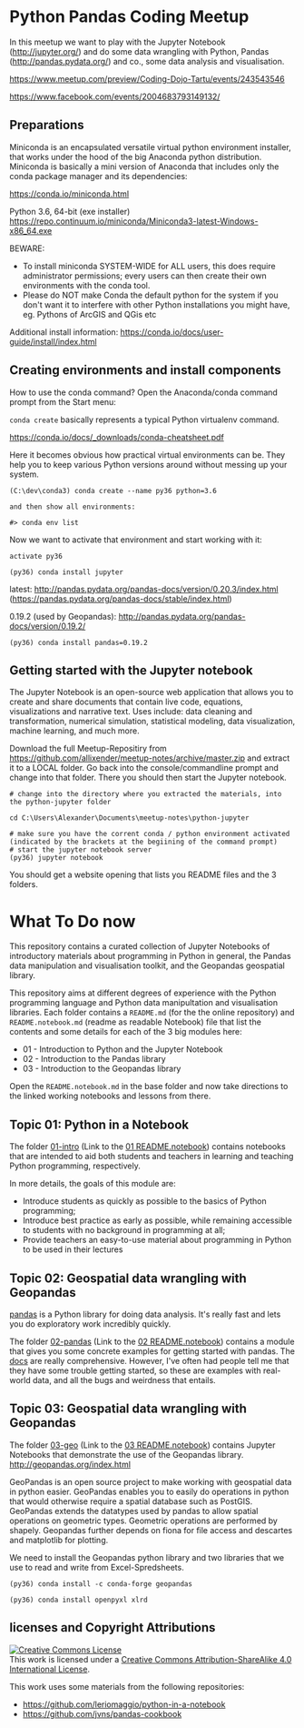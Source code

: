 # Python Pandas Coding Meetup

In this meetup we want to play with the 
Jupyter Notebook (http://jupyter.org/) and do some data 
wrangling with Python, Pandas (http://pandas.pydata.org/) and co.,
some data analysis and visualisation.

https://www.meetup.com/preview/Coding-Dojo-Tartu/events/243543546

https://www.facebook.com/events/2004683793149132/

## Preparations

Miniconda is an encapsulated versatile virtual python environment installer, 
that works under the hood of the big Anaconda python distribution.
Miniconda is basically a mini version of Anaconda that includes only the conda package manager and its dependencies:

https://conda.io/miniconda.html

Python 3.6, 64-bit (exe installer)
https://repo.continuum.io/miniconda/Miniconda3-latest-Windows-x86_64.exe

BEWARE:

- To install miniconda SYSTEM-WIDE for ALL users, this does require administrator permissions; 
  every users can then create their own environments with the conda tool.
- Please do NOT make Conda the default python for the system if you don't want it to interfere with other Python installations you might have,
  eg. Pythons of ArcGIS and QGis etc

Additional install information:
https://conda.io/docs/user-guide/install/index.html

## Creating environments and install components

How to use the conda command? Open the Anaconda/conda command prompt from the Start menu:

`conda create` basically represents a typical Python virtualenv command.

https://conda.io/docs/_downloads/conda-cheatsheet.pdf

Here it becomes obvious how practical virtual environments can be. They help you to keep various Python versions around without messing up your system.
 
```shell
(C:\dev\conda3) conda create --name py36 python=3.6

and then show all environments:

#> conda env list
```

Now we want to activate that environment and start working with it:

```shell
activate py36
```

```shell
(py36) conda install jupyter
```

latest: http://pandas.pydata.org/pandas-docs/version/0.20.3/index.html (https://pandas.pydata.org/pandas-docs/stable/index.html)

0.19.2 (used by Geopandas): http://pandas.pydata.org/pandas-docs/version/0.19.2/

```shell
(py36) conda install pandas=0.19.2
```

## Getting started with the Jupyter notebook

The Jupyter Notebook is an open-source web application that allows you to create and share documents that contain live code, 
equations, visualizations and narrative text. Uses include: data cleaning and transformation, numerical simulation, statistical modeling, 
data visualization, machine learning, and much more.

Download the full Meetup-Repositiry from https://github.com/allixender/meetup-notes/archive/master.zip and 
extract it to a LOCAL folder.
Go back into the console/commandline prompt and change into that folder. There you should then start the Jupyter notebook.

```shell
# change into the directory where you extracted the materials, into the python-jupyter folder

cd C:\Users\Alexander\Documents\meetup-notes\python-jupyter

# make sure you have the corrent conda / python environment activated (indicated by the brackets at the begiining of the command prompt)
# start the jupyter notebook server
(py36) jupyter notebook
```

You should get a website opening that lists you README files and the 3 folders. 

# What To Do now 

This repository contains a curated collection of Jupyter Notebooks of 
introductory materials about programming in Python in general, the Pandas data manipulation and visualisation toolkit, 
and the Geopandas geospatial library.

This repository aims at different degrees of experience with the Python programming language and Python data manipultation and visualisation libraries.
Each folder contains a `README.md` (for the the online repository) and `README.notebook.md` (readme as readable Notebook) 
file that list the contents and some details for each of the 3 big modules here:

* 01 - Introduction to Python and the Jupyter Notebook
* 02 - Introduction to the Pandas library
* 03 - Introduction to the Geopandas library

Open the `README.notebook.md` in the base folder and now take directions to the linked working notebooks and lessons from there.

## Topic 01: Python in a Notebook

The folder [01-intro](./01-intro/) (Link to the [01 README.notebook](./01-intro/README.notebook.ipynb)) contains notebooks that are intended to aid both students and teachers in learning and teaching 
Python programming, respectively.

In more details, the goals of this module are:

- Introduce students as quickly as possible to the basics of Python programming;
- Introduce best practice as early as possible, while remaining accessible to students with no background in programming at all;
- Provide teachers an easy-to-use material about programming in Python to be used in their lectures

## Topic 02: Geospatial data wrangling with Geopandas

[pandas](http://pandas.pydata.org/) is a Python library for doing
data analysis. It's really fast and lets you do exploratory work
incredibly quickly.

The folder [02-pandas](./02-pandas/) (Link to the [02 README.notebook](./02-pandas/README.notebook.ipynb)) contains a module that gives you some concrete examples for
getting started with pandas. The [docs](http://pandas.pydata.org/pandas-docs/stable/)
are really comprehensive. However, I've often had people
tell me that they have some trouble getting started, so these are
examples with real-world data, and all the bugs and weirdness
that entails.

## Topic 03: Geospatial data wrangling with Geopandas

The folder [03-geo](./03-geo/) (Link to the [03 README.notebook](./03-geo/README.notebook.ipynb)) contains Jupyter Notebooks that demonstrate the use of the Geopandas library. 
http://geopandas.org/index.html

GeoPandas is an open source project to make working with geospatial data in python easier. 
GeoPandas enables you to easily do operations in python that would otherwise require a spatial database such as PostGIS.
GeoPandas extends the datatypes used by pandas to allow spatial operations on geometric types. Geometric operations are performed by shapely. 
Geopandas further depends on fiona for file access and descartes and matplotlib for plotting.

We need to install the Geopandas python library and two libraries that we use to read and write from Excel-Spredsheets.

```shell
(py36) conda install -c conda-forge geopandas

(py36) conda install openpyxl xlrd
```

## licenses and Copyright Attributions

<a rel="license" href="http://creativecommons.org/licenses/by-sa/4.0/">
<img alt="Creative Commons License" style="border-width:0" src="https://i.creativecommons.org/l/by-sa/4.0/80x15.png" /></a>
<br />
This work is licensed under a <a rel="license" href="http://creativecommons.org/licenses/by-sa/4.0/">Creative Commons Attribution-ShareAlike 4.0 International License</a>.

This work uses some materials from the following repositories:
- https://github.com/leriomaggio/python-in-a-notebook
- https://github.com/jvns/pandas-cookbook
